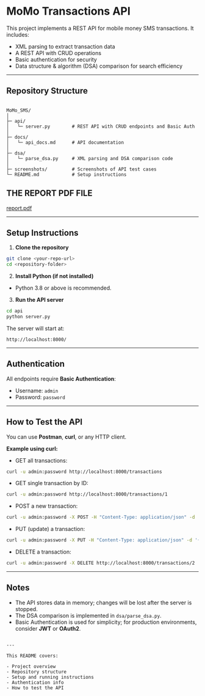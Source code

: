 # MoMo Transactions API

This project implements a REST API for mobile money SMS transactions. It includes:

- XML parsing to extract transaction data
- A REST API with CRUD operations
- Basic authentication for security
- Data structure & algorithm (DSA) comparison for search efficiency

---

## Repository Structure

```

MoMo_SMS/
│
├─ api/
│   └─ server.py        # REST API with CRUD endpoints and Basic Auth
│
├─ docs/
│   └─ api_docs.md      # API documentation
│
├─ dsa/
│   └─ parse_dsa.py     # XML parsing and DSA comparison code
│
├─ screenshots/         # Screenshots of API test cases
└─ README.md            # Setup instructions

````
## THE REPORT PDF FILE
[report.pdf](https://github.com/user-attachments/files/22585723/report.pdf)

---

## Setup Instructions

1. **Clone the repository**

```bash
git clone <your-repo-url>
cd <repository-folder>
````

2. **Install Python (if not installed)**

* Python 3.8 or above is recommended.

3. **Run the API server**

```bash
cd api
python server.py
```

The server will start at:

```
http://localhost:8000/
```

---

## Authentication

All endpoints require **Basic Authentication**:

* Username: `admin`
* Password: `password`

---

## How to Test the API

You can use **Postman**, **curl**, or any HTTP client.

**Example using curl:**

* GET all transactions:

```bash
curl -u admin:password http://localhost:8000/transactions
```

* GET single transaction by ID:

```bash
curl -u admin:password http://localhost:8000/transactions/1
```

* POST a new transaction:

```bash
curl -u admin:password -X POST -H "Content-Type: application/json" -d '{"transaction_type":"received","amount":"3000","sender":"Alice Doe","receiver":null,"timestamp":"2025-09-28 12:00","raw_body":"You have received 3,000 RWF from Alice Doe"}' http://localhost:8000/transactions
```

* PUT (update) a transaction:

```bash
curl -u admin:password -X PUT -H "Content-Type: application/json" -d '{"transaction_type":"sent","amount":"2500","sender":null,"receiver":"Bob Smith","timestamp":"2025-09-28 13:00","raw_body":"Payment of 2,500 RWF to Bob Smith"}' http://localhost:8000/transactions/2
```

* DELETE a transaction:

```bash
curl -u admin:password -X DELETE http://localhost:8000/transactions/2
```

---

## Notes

* The API stores data in memory; changes will be lost after the server is stopped.
* The DSA comparison is implemented in `dsa/parse_dsa.py`.
* Basic Authentication is used for simplicity; for production environments, consider **JWT** or **OAuth2**.

```

---

This README covers:

- Project overview  
- Repository structure  
- Setup and running instructions  
- Authentication info  
- How to test the API  



